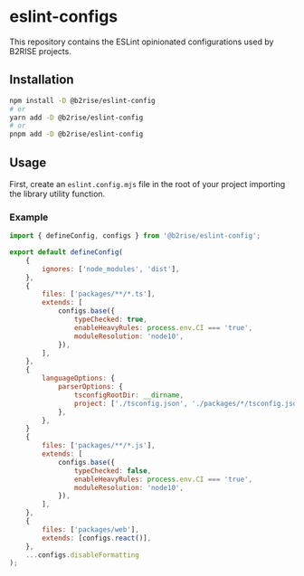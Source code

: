 # eslint-configs

This repository contains the ESLint opinionated configurations used by B2RISE projects.

## Installation

```bash
npm install -D @b2rise/eslint-config
# or
yarn add -D @b2rise/eslint-config
# or
pnpm add -D @b2rise/eslint-config
```

## Usage

First, create an `eslint.config.mjs` file in the root of your project importing the library utility function.

### Example

```javascript title="eslint.config.mjs"
import { defineConfig, configs } from '@b2rise/eslint-config';

export default defineConfig(
    {
        ignores: ['node_modules', 'dist'],
    },
    {
        files: ['packages/**/*.ts'],
        extends: [
            configs.base({
                typeChecked: true,
                enableHeavyRules: process.env.CI === 'true',
                moduleResolution: 'node10',
            }),
        ],
    },
    {
        languageOptions: {
            parserOptions: {
                tsconfigRootDir: __dirname,
                project: ['./tsconfig.json', './packages/*/tsconfig.json'],
            },
        },
    }
    {
        files: ['packages/**/*.js'],
        extends: [
            configs.base({
                typeChecked: false,
                enableHeavyRules: process.env.CI === 'true',
                moduleResolution: 'node10',
            }),
        ],
    },
    {
        files: ['packages/web'],
        extends: [configs.react()],
    },
    ...configs.disableFormatting
);
```
